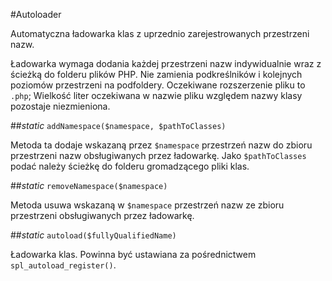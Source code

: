 #Autoloader

Automatyczna ładowarka klas z uprzednio zarejestrowanych przestrzeni nazw.

Ładowarka wymaga dodania każdej przestrzeni nazw indywidualnie wraz z ścieżką do folderu plików PHP. Nie zamienia podkreślników i kolejnych poziomów przestrzeni na podfoldery. Oczekiwane rozszerzenie pliku to `.php`; Wielkość liter oczekiwana w nazwie pliku względem nazwy klasy pozostaje niezmieniona.

##*static* `addNamespace($namespace, $pathToClasses)`

Metoda ta dodaje wskazaną przez `$namespace` przestrzeń nazw do zbioru przestrzeni nazw obsługiwanych przez ładowarkę. Jako `$pathToClasses` podać należy ścieżkę do folderu gromadzącego pliki klas.

##*static* `removeNamespace($namespace)`

Metoda usuwa wskazaną w `$namespace` przestrzeń nazw ze zbioru przestrzeni obsługiwanych przez ładowarkę.

##*static* `autoload($fullyQualifiedName)`

Ładowarka klas. Powinna być ustawiana za pośrednictwem `spl_autoload_register()`.
